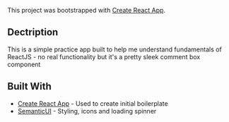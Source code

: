This project was bootstrapped with [Create React App](https://github.com/facebook/create-react-app).

## Dectription

This is a simple practice app built to help me understand fundamentals of ReactJS - no real functionality but it's a pretty sleek comment box component


## Built With

* [Create React App](https://reactjs.org/docs/create-a-new-react-app.html) - Used to create initial boilerplate
* [SemanticUI](https://semantic-ui.com/) - Styling, icons and loading spinner